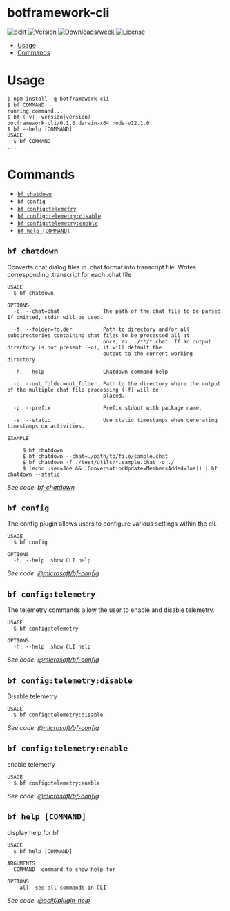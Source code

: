 botframework-cli
================



[![oclif](https://img.shields.io/badge/cli-oclif-brightgreen.svg)](https://oclif.io)
[![Version](https://img.shields.io/npm/v/botframework-cli.svg)](https://npmjs.org/package/botframework-cli)
[![Downloads/week](https://img.shields.io/npm/dw/botframework-cli.svg)](https://npmjs.org/package/botframework-cli)
[![License](https://img.shields.io/npm/l/botframework-cli.svg)](https://github.com/Microsoft/botframework-cli/blob/master/package.json)

<!-- toc -->
* [Usage](#usage)
* [Commands](#commands)
<!-- tocstop -->
# Usage
<!-- usage -->
```sh-session
$ npm install -g botframework-cli
$ bf COMMAND
running command...
$ bf (-v|--version|version)
botframework-cli/0.1.0 darwin-x64 node-v12.1.0
$ bf --help [COMMAND]
USAGE
  $ bf COMMAND
...
```
<!-- usagestop -->
# Commands
<!-- commands -->
* [`bf chatdown`](#bf-chatdown)
* [`bf config`](#bf-config)
* [`bf config:telemetry`](#bf-configtelemetry)
* [`bf config:telemetry:disable`](#bf-configtelemetrydisable)
* [`bf config:telemetry:enable`](#bf-configtelemetryenable)
* [`bf help [COMMAND]`](#bf-help-command)

## `bf chatdown`

Converts chat dialog files in <filename>.chat format into transcript file. Writes corresponding <filename>.transcript for each .chat file

```
USAGE
  $ bf chatdown

OPTIONS
  -c, --chat=chat              The path of the chat file to be parsed. If omitted, stdin will be used.

  -f, --folder=folder          Path to directory and/or all subdirectories containing chat files to be processed all at
                               once, ex. ./**/*.chat. If an output directory is not present (-o), it will default the
                               output to the current working directory.

  -h, --help                   Chatdown command help

  -o, --out_folder=out_folder  Path to the directory where the output of the multiple chat file processing (-f) will be
                               placed.

  -p, --prefix                 Prefix stdout with package name.

  -s, --static                 Use static timestamps when generating timestamps on activities.

EXAMPLE

     $ bf chatdown
     $ bf chatdown --chat=./path/to/file/sample.chat
     $ bf chatdown -f ./test/utils/*.sample.chat -o ./
     $ (echo user=Joe && [ConversationUpdate=MembersAdded=Joe]) | bf chatdown --static
```

_See code: [bf-chatdown](https://github.com/Microsoft/chatdown/blob/v0.1.0/src/commands/chatdown.ts)_

## `bf config`

The config plugin allows users to configure various settings within the cli.

```
USAGE
  $ bf config

OPTIONS
  -h, --help  show CLI help
```

_See code: [@microsoft/bf-config](https://github.com/packages/bf-config/blob/v0.0.0/src/commands/config/index.ts)_

## `bf config:telemetry`

The telemetry commands allow the user to enable and disable telemetry.

```
USAGE
  $ bf config:telemetry

OPTIONS
  -h, --help  show CLI help
```

_See code: [@microsoft/bf-config](https://github.com/packages/bf-config/blob/v0.0.0/src/commands/config/telemetry/index.ts)_

## `bf config:telemetry:disable`

Disable telemetry

```
USAGE
  $ bf config:telemetry:disable
```

_See code: [@microsoft/bf-config](https://github.com/packages/bf-config/blob/v0.0.0/src/commands/config/telemetry/disable.ts)_

## `bf config:telemetry:enable`

enable telemetry

```
USAGE
  $ bf config:telemetry:enable
```

_See code: [@microsoft/bf-config](https://github.com/packages/bf-config/blob/v0.0.0/src/commands/config/telemetry/enable.ts)_

## `bf help [COMMAND]`

display help for bf

```
USAGE
  $ bf help [COMMAND]

ARGUMENTS
  COMMAND  command to show help for

OPTIONS
  --all  see all commands in CLI
```

_See code: [@oclif/plugin-help](https://github.com/oclif/plugin-help/blob/v2.1.6/src/commands/help.ts)_
<!-- commandsstop -->
